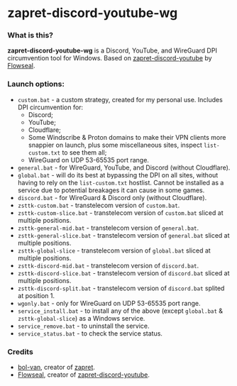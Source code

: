 # **zapret-discord-youtube-wg**
### What is this? 
**zapret-discord-youtube-wg** is a Discord, YouTube, and WireGuard DPI circumvention tool for Windows. 
Based on [zapret-discord-youtube](https://github.com/Flowseal/zapret-discord-youtube) by [Flowseal](https://github.com/Flowseal).

### Launch options:
* `custom.bat` - a custom strategy, created for my personal use. Includes DPI circumvention for:
  * Discord;
  * YouTube;
  * Cloudflare;
  * Some Windscribe & Proton domains to make their VPN clients more snappier on launch, plus some miscellaneous sites, inspect `list-custom.txt` to see them all;
  * WireGuard on UDP 53-65535 port range.
* `general.bat` - for WireGuard, YouTube, and Discord (without Cloudflare).
* `global.bat` - will do its best at bypassing the DPI on all sites, without having to rely on the `list-custom.txt` hostlist. Cannot be installed as a service due to potential breakages it can cause in some games.
* `discord.bat` - for WireGuard & Discord only (without Cloudflare).
* `zsttk-custom.bat` - transtelecom version of `custom.bat`.
* `zsttk-custom-slice.bat` - transtelecom version of `custom.bat` sliced at multiple positions.
* `zsttk-general-mid.bat` - transtelecom version of `general.bat`.
* `zsttk-general-slice.bat` - transtelecom version of `general.bat` sliced at multiple positions.
* `zsttk-global-slice` - transtelecom version of `global.bat` sliced at multiple positions.
* `zsttk-discord-mid.bat` - transtelecom version of `discord.bat`.
* `zsttk-discord-slice.bat` - transtelecom version of `discord.bat` sliced at multiple positions.
* `zsttk-discord-split.bat` - transtelecom version of `discord.bat` splited at position 1.
* `wgonly.bat` - only for WireGuard on UDP 53-65535 port range.
* `service_install.bat` - to install any of the above (except `global.bat` & `zsttk-global-slice`) as a Windows service.
* `service_remove.bat` - to uninstall the service.
* `service_status.bat` - to check the service status.

### Credits
* [bol-van](https://github.com/bol-van), creator of [zapret](https://github.com/bol-van/zapret).
* [Flowseal](https://github.com/Flowseal), creator of [zapret-discord-youtube](https://github.com/Flowseal/zapret-discord-youtube).
